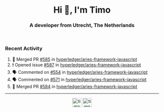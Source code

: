 <h1 align="center">Hi 👋, I'm Timo</h1>
<h3 align="center">A developer from Utrecht, The Netherlands</h3>
<br/>
<!-- https://github.com/rahuldkjain/github-profile-readme-generator --!>

<!--  <p align="left"><img src="https://github-readme-stats.vercel.app/api?username=timoglastra&show_icons=true&count_private=true&" alt="timoglastra" /></p> --!>

<!--
Github language stats
<p align="left"><img src="https://github-readme-stats.vercel.app/api/top-langs/?username=timoglastra&layout=compact" alt="timoglastra" /><p>
-->

<!-- Codestats language stats -->
<!-- <p align="left"><img src="https://codestats-readme.vercel.app/api/top-langs/?username=timoglastra&layout=compact&language_count=12" alt="timoglastra" /><p>    --!>
  
<h3>Recent Activity</h3>

<!--START_SECTION:activity-->
1. 🎉 Merged PR [#585](https://github.com/hyperledger/aries-framework-javascript/pull/585) in [hyperledger/aries-framework-javascript](https://github.com/hyperledger/aries-framework-javascript)
2. ❗️ Opened issue [#587](https://github.com/hyperledger/aries-framework-javascript/issues/587) in [hyperledger/aries-framework-javascript](https://github.com/hyperledger/aries-framework-javascript)
3. 🗣 Commented on [#554](https://github.com/hyperledger/aries-framework-javascript/issues/554) in [hyperledger/aries-framework-javascript](https://github.com/hyperledger/aries-framework-javascript)
4. 🗣 Commented on [#571](https://github.com/hyperledger/aries-framework-javascript/issues/571) in [hyperledger/aries-framework-javascript](https://github.com/hyperledger/aries-framework-javascript)
5. 🎉 Merged PR [#584](https://github.com/hyperledger/aries-framework-javascript/pull/584) in [hyperledger/aries-framework-javascript](https://github.com/hyperledger/aries-framework-javascript)
<!--END_SECTION:activity-->

---

<p align="center">
<a href="https://twitter.com/timoglastra" target="blank"><img align="center" src="https://cdn.jsdelivr.net/npm/simple-icons@3.0.1/icons/twitter.svg" alt="timoglastra" height="30" width="30" /></a>
<a href="https://linkedin.com/in/timoglastra" target="blank"><img align="center" src="https://cdn.jsdelivr.net/npm/simple-icons@3.0.1/icons/linkedin.svg" alt="timoglastra" height="30" width="30" /></a>
</p>



